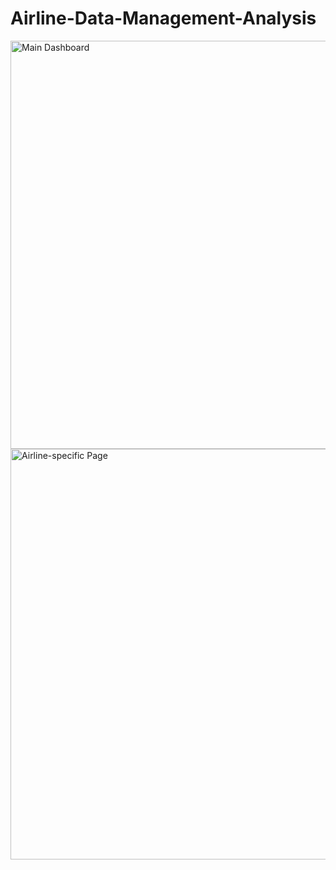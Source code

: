 # Airline-Data-Management-Analysis
<img width="1164" height="653" alt="Main Dashboard" src="https://github.com/user-attachments/assets/a908333f-dba1-4eb5-a15a-e1c54041a4c4" />

<img width="1145" height="657" alt="Airline-specific Page" src="https://github.com/user-attachments/assets/ff864af5-53c8-4d9e-b10c-c9933a99be35" />


